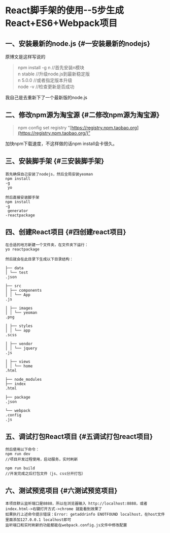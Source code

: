 # React脚手架的使用--5步生成React+ES6+Webpack项目



## 一、安装最新的node.js {#一安装最新的nodejs}

原博文是这样写说的

> npm install -g n //首先安装n模块  
> n stable //升级node.js到最新稳定版  
> n 5.0.0 //或者指定版本升级  
> node -v //检查更新是否成功

我自己是去重新下了一个最新版的node.js

## 二、修改npm源为淘宝源 {#二修改npm源为淘宝源}

> npm config set registry “[https://registry.npm.taobao.org](https://registry.npm.taobao.org/)”

加快npm下载速度，不这样做的话npm install会卡很久。

## 三、安装脚手架 {#三安装脚手架}

```
首先确保自己安装了nodejs，然后全局安装yeoman
npm install 
-g
 yo

然后直接安装脚手架
npm install 
-g
 generator
-reactpackage

```

## 四、创建React项目 {#四创建react项目}

```
在合适的地方新建一个文件夹，在文件夹下运行：
yo reactpackage

```

```
然后就会在此目录下生成以下目录结构：

├── data
│ └── test
.json

├── src
│ ├── components
│ │ └── App
.js

│ ├── images
│ │ └── yeoman
.png

│ ├── styles
│ │ └── app
.scss

│ ├── vendor
│ │ └── jquery
.js

│ ├── views
│ │ └── home
.html

├── node_modules
├── index
.html

├── package
.json

└── webpack
.config
.js

```

## 五、调试打包React项目 {#五调试打包react项目}

```
然后使用以下命令：
npm run dev 
//项目开发过程使用，启动服务，实时刷新

npm run build 
//开发完成之后打包文件（js、css分开打包）

```

## 六、测试预览项目 {#六测试预览项目}

```
本项目默认监听端口是8888，所以在浏览器输入 http://localhost:8888，或者index.html->右键打开方式->chrome 就能看到效果了
如果执行上述命令提示错误：Error: getaddrinfo ENOTFOUND localhost，在host文件里面添加127.0.0.1 localhost即可
监听端口和实时刷新的功能都能在webpack.config.js文件中修改配置
```



